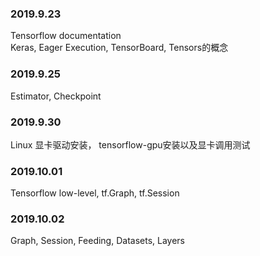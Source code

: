 ### 2019.9.23
Tensorflow documentation  
Keras, Eager Execution, TensorBoard, Tensors的概念
### 2019.9.25
Estimator, Checkpoint
### 2019.9.30
Linux 显卡驱动安装， tensorflow-gpu安装以及显卡调用测试
### 2019.10.01
Tensorflow low-level, tf.Graph, tf.Session
### 2019.10.02
Graph, Session, Feeding, Datasets, Layers
